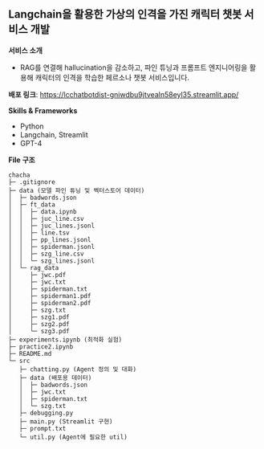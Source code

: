 ## Langchain을 활용한 가상의 인격을 가진 캐릭터 챗봇 서비스 개발

**서비스 소개**
- RAG를 연결해 hallucination을 감소하고, 파인 튜닝과 프롬프트 엔지니어링을 활용해 캐릭터의 인격을 학습한 페르소나 챗봇 서비스입니다.

**배포 링크**: https://lcchatbotdist-gniwdbu9jtvealn58eyl35.streamlit.app/

**Skills & Frameworks**
- Python
- Langchain, Streamlit
- GPT-4

**File 구조**
```
chacha
├─ .gitignore
├─ data (모델 파인 튜닝 및 벡터스토어 데이터)
│  ├─ badwords.json
│  ├─ ft_data
│  │  ├─ data.ipynb
│  │  ├─ juc_line.csv
│  │  ├─ juc_lines.jsonl
│  │  ├─ line.tsv
│  │  ├─ pp_lines.jsonl
│  │  ├─ spiderman.jsonl
│  │  ├─ szg_line.csv
│  │  └─ szg_lines.jsonl
│  └─ rag_data
│     ├─ jwc.pdf
│     ├─ jwc.txt
│     ├─ spiderman.txt
│     ├─ spiderman1.pdf
│     ├─ spiderman2.pdf
│     ├─ szg.txt
│     ├─ szg1.pdf
│     ├─ szg2.pdf
│     └─ szg3.pdf
├─ experiments.ipynb (최적화 실험)
├─ practice2.ipynb
├─ README.md
└─ src
   ├─ chatting.py (Agent 정의 및 대화)
   ├─ data (배포용 데이터)
   │  ├─ badwords.json
   │  ├─ jwc.txt
   │  ├─ spiderman.txt
   │  └─ szg.txt
   ├─ debugging.py
   ├─ main.py (Streamlit 구현)
   ├─ prompt.txt
   └─ util.py (Agent에 필요한 util)

```